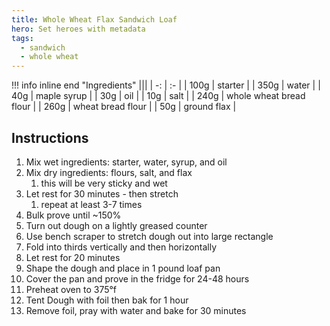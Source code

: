 ```yaml
---
title: Whole Wheat Flax Sandwich Loaf
hero: Set heroes with metadata
tags:
  - sandwich
  - whole wheat
---
```

!!! info inline end "Ingredients"
    |||
    | -: | :- |
    | 100g | starter |
    | 350g | water |
    | 40g | maple syrup |
    | 30g | oil |
    | 10g | salt |
    | 240g | whole wheat bread flour |
    | 260g | wheat bread flour |
    | 50g | ground flax |

## Instructions
1. Mix wet ingredients: starter, water, syrup, and oil
1. Mix dry ingredients: flours, salt, and flax
    1. this will be very sticky and wet
1. Let rest for 30 minutes - then stretch
    1. repeat at least 3-7 times
1. Bulk prove until ~150%
1. Turn out dough on a lightly greased counter
1. Use bench scraper to stretch dough out into large rectangle
1. Fold into thirds vertically and then horizontally
1. Let rest for 20 minutes
1. Shape the dough and place in 1 pound loaf pan
1. Cover the pan and prove in the fridge for 24-48 hours
1. Preheat oven to 375°f
1. Tent Dough with foil then bak for 1 hour
1. Remove foil, pray with water and bake for 30 minutes